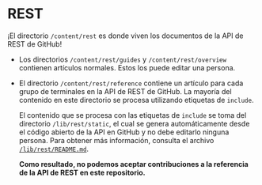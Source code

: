 # REST

¡El directorio `/content/rest` es donde viven los documentos de la API de REST de GitHub!

* Los directorios `/content/rest/guides` y `/content/rest/overview` contienen artículos normales. Estos los puede editar una persona.
* El directorio `/content/rest/reference` contiene un artículo para cada grupo de terminales en la API de REST de GitHub. La mayoría del contenido en este directorio se procesa utilizando etiquetas de `include`.

  El contenido que se procesa con las etiquetas de `include` se toma del directorio `/lib/rest/static`, el cual se genera automáticamente desde el código abierto de la API en GitHub y no debe editarlo ninguna persona. Para obtener más información, consulta el archivo [`/lib/rest/README.md`](/lib/rest/README.md).

  **Como resultado, no podemos aceptar contribuciones a la referencia de la API de REST en este repositorio.**
